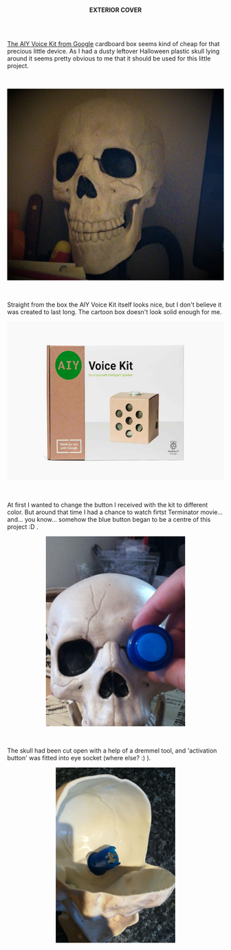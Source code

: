 <p align="center"><b>EXTERIOR COVER</b></p>
<br><br>
<p><a href="https://aiyprojects.withgoogle.com/voice/" target="_blank">The AIY Voice Kit from Google</a> cardboard box seems 
kind of cheap for that precious little device. As I had a dusty leftover Halloween plastic skull lying around it seems pretty 
obvious to me that it should be used for this little project.</p>
<br>
<p align="center">
  <img width="545" height="446" src="https://raw.githubusercontent.com/rkruk/lili-the-vil/master/img/1.png">
</p>
<br>
<p>Straight from the box the AIY Voice Kit itself looks nice, but I don't believe it was created to last long. The cartoon box doesn't look solid enough for me.</p>
<p align="center">
  <img width="560" height="370" src="https://raw.githubusercontent.com/rkruk/lili-the-vil/master/img/000.jpg">
</p>
<br>
<p>At first I wanted to change the button I received with the kit to different color. But around that time I had a chance to watch firtst Terminator movie... and... you know... somehow the blue button began to be a centre of this project :D .</p>
<p align="center">
  <img width="324" height="442" src="https://raw.githubusercontent.com/rkruk/lili-the-vil/master/img/3.png">
</p>
<br>
<p>The skull had been cut open with a help of a dremmel tool, and 'activation button' was fitted into eye socket (where else? :) ).</p>
<p align="center">
  <img width="278" height="408" src="https://raw.githubusercontent.com/rkruk/lili-the-vil/master/img/4.png">
</p>
